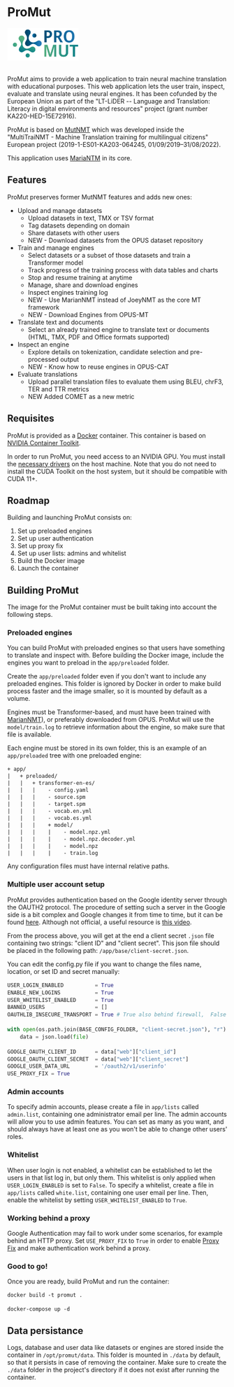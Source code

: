 # ProMut

<img alt="ProMut Logo" src="app/static/img/logo.png" style="margin-bottom: 1rem;" height="75" />

ProMut aims to provide a web application to train neural machine translation with educational purposes. This web application lets the user train, inspect, evaluate and translate using neural engines. It has been cofunded by the European Union as part of the "LT-LiDER -- Language and Translation:
Literacy in digital environments and resources" project (grant number KA220-HED-15E72916).

ProMut is based on [MutNMT](https://github.com/Prompsit/mutnmt) which was developed inside the "MultiTraiNMT - Machine Translation training for multilingual citizens" European project (2019-1-ES01-KA203-064245, 01/09/2019–31/08/2022).

This application uses [MariaNTM](https://marian-nmt.github.io/) in its core.


## Features

ProMut preserves former MutNMT features and adds new ones:

* Upload and manage datasets
    * Upload datasets in text, TMX or TSV format
    * Tag datasets depending on domain
    * Share datasets with other users
    * NEW - Download datasets from the OPUS dataset repository
* Train and manage engines
    * Select datasets or a subset of those datasets and train a Transformer model
    * Track progress of the training process with data tables and charts
    * Stop and resume training at anytime
    * Manage, share and download engines
    * Inspect engines training log
    * NEW - Use MarianNMT instead of JoeyNMT as the core MT framework
    * NEW - Download Engines from OPUS-MT
* Translate text and documents
    * Select an already trained engine to translate text or documents (HTML, TMX, PDF and Office formats supported)
* Inspect an engine
    * Explore details on tokenization, candidate selection and pre-processed output
    * NEW - Know how to reuse engines in OPUS-CAT
* Evaluate translations
    * Upload parallel translation files to evaluate them using BLEU, chrF3, TER and TTR metrics
    * NEW Added COMET as a new metric
 


## Requisites

ProMut is provided as a [Docker](https://www.docker.com/) container. This container is based on [NVIDIA Container Toolkit](https://github.com/NVIDIA/nvidia-docker).

In order to run ProMut, you need access to an NVIDIA GPU. You must install the [necessary drivers](https://github.com/NVIDIA/nvidia-docker/wiki/Frequently-Asked-Questions#how-do-i-install-the-nvidia-driver) on the host machine. Note that you do not need to install the CUDA Toolkit on the host system, but it should be compatible with CUDA 11+.

## Roadmap

Building and launching ProMut consists on:

1. Set up preloaded engines
2. Set up user authentication
3. Set up proxy fix
4. Set up user lists: admins and whitelist
5. Build the Docker image
6. Launch the container

## Building ProMut

The image for the ProMut container must be built taking into account the following steps.

### Preloaded engines

You can build ProMut with preloaded engines so that users have something to translate and inspect with. Before building the Docker image, include the engines you want to preload in the `app/preloaded` folder.

Create the `app/preloaded` folder even if you don't want to include any preloaded engines. This folder is ignored by Docker in order to make build process faster and the image smaller, so it is mounted by default as a volume.

Engines must be Transformer-based, and must have been trained with [MarianNMT](https://marian-nmt.github.io/)), or preferably downloaded from OPUS.
ProMut will use the `model/train.log` to retrieve information about the engine, so make sure that file is available.

Each engine must be stored in its own folder, this is an example of an `app/preloaded` tree with one preloaded engine:

```
+ app/
|   + preloaded/
|   |   + transformer-en-es/
|   |   |    - config.yaml
|   |   |    - source.spm
|   |   |    - target.spm
|   |   |    - vocab.en.yml
|   |   |    - vocab.es.yml
|   |   |    + model/
|   |   |    |    - model.npz.yml
|   |   |    |    - model.npz.decoder.yml
|   |   |    |    - model.npz
|   |   |    |    - train.log
```

Any configuration files must have internal relative paths.

### Multiple user account setup

ProMut provides authentication based on the Google identity server through the OAUTH2 protocol. The procedure of setting such a server in the Google side is a bit complex and Google changes it from time to time, but it can be found [here](https://developers.google.com/identity/protocols/OAuth2UserAgent). Although not official, a useful resource is [this video](https://www.youtube.com/watch?v=A_5zc3DYZfs).

From the process above, you will get at the end a client secret `.json` file containing two strings: "client ID" and "client secret". This json file should be placed in the following path: `/app/base/client-secret.json`.

You can edit the config.py file if you want to change the files name, location, or set ID and secret manually:

```python
USER_LOGIN_ENABLED          = True
ENABLE_NEW_LOGINS           = True
USER_WHITELIST_ENABLED      = True
BANNED_USERS                = []
OAUTHLIB_INSECURE_TRANSPORT = True # True also behind firewall,  False -> require HTTPS

with open(os.path.join(BASE_CONFIG_FOLDER, "client-secret.json"), "r") as file:
    data = json.load(file)

GOOGLE_OAUTH_CLIENT_ID      = data["web"]["client_id"]
GOOGLE_OAUTH_CLIENT_SECRET  = data["web"]["client_secret"]
GOOGLE_USER_DATA_URL        = '/oauth2/v1/userinfo'
USE_PROXY_FIX = True
```

### Admin accounts

To specify admin accounts, please create a file in `app/lists` called `admin.list`, containing one administrator email per line. The admin accounts will allow you to use admin features. You can set as many as you want, and should always have at least one as you won't be able to change other users' roles.

### Whitelist

When user login is not enabled, a whitelist can be established to let the users in that list log in, but only them. This whitelist is only applied when `USER_LOGIN_ENABLED` is set to `False`. To specify a whitelist, create a file in `app/lists` called `white.list`, containing one user email per line. Then, enable the whitelist by setting `USER_WHITELIST_ENABLED` to `True`.

### Working behind a proxy

Google Authentication may fail to work under some scenarios, for example behind an HTTP proxy. Set `USE_PROXY_FIX` to `True` in order to enable [Proxy Fix](https://werkzeug.palletsprojects.com/en/1.0.x/middleware/proxy_fix/) and make authentication work behind a proxy.

### Good to go!

Once you are ready, build ProMut and run the container:

```
docker build -t promut .

docker-compose up -d
```

## Data persistance

Logs, database and user data like datasets or engines are stored inside the container in `/opt/promut/data`. This folder is mounted in `./data` by default, so that it persists in case of removing the container. Make sure to create the `./data` folder in the project's directory if it does not exist after running the container.
